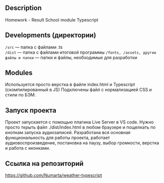 ## Description

Homework - Result School module Typescript

## Developments (директории)

`/src` — папка с файлами .ts  
`/dist` — папка с файлами итоговой программы
`/fonts, /assets, другие файлы и папки` — папки и файлы, необходимые для разработки

## Modules

Используется просто верстка в файле index.html и Typescript (скомпилированный в JS)
Подключены файл с нормализацией CSS и стили по БЭМ.

## Запуск проекта

Проект запускается с помощью плагина Live Server в VS code. Нужно просто ткрыть файл ./dist/index.html в любом браузере и пощелкать по кнопкам запуска аудиозаписей. 
Разработана вся основная функциональность для работы проекта, работает аудиовоспроизведение, постановка на паузу, выбор громкости, верстка и работа с иконками.

## Ссылка на репозиторий

https://github.com/Numarta/weather-typescript
